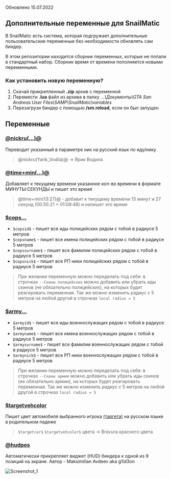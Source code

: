 Обновлено 15.07.2022

## Дополнительные переменные для SnailMatic

В SnailMatic есть система, которая подгружает дополнительные пользовательские переменные без необходимости обновлять сам биндер.

В этом репозитории находится сборник переменных, которые не попали в стандартный набор. Сборник время от времени пополняется новыми переменными.

### Как установить новую переменную?

1. Скачай прикрепленный **.zip** архив с переменной
2. Перемести **.lua** файл из архива в папку _...\Документы\GTA San Andreas User Files\SAMP\SnailMatic\variables_
3. Перезагрузи биндер с помощью **/sm.reload**, если он был запущен

## Переменные

### [@nickru(...)@](https://github.com/GrezeeBal/SnailMaticDocs/files/8681685/nickru.zip)

Переводит указанный в параметре ник на русский язык по иду/нику

> @nickru(Yarik_Vodila)@ -> Ярик Водила

### [@time+min(...)@](https://github.com/GrezeeBal/SnailMaticDocs/files/8681331/timemin.zip)

Добавляет к текущему времени указанное кол-во времени в формате МИНУТЫ:СЕКУНДЫ и пишет это время

> @time+min(13:27)@ - добавит к текущему времени 13 минут и 27 секунд (00:55:21 > 01:08:48) и напишет это время

### [$cops...](https://github.com/GrezeeBal/SnailMaticDocs/files/8681411/cops.zip)

- `$copsid$` - пишет все иды полицейских рядом с тобой в радиусе 5 метров
- `$copsname$` - пишет все имена полицейских рядом с тобой в радиусе 5 метров
- `$copssurname$` - пишет все фамилии полицейских рядом с тобой в радиусе 5 метров
- `$copsnick$` - пишет все РП ники полицейских рядом с тобой в радиусе 5 метров

> При желании переменную можно переделать под себя: в строчках `--Скины полицейских` можно добавить или убрать иды скинов (не обязательно полицейских), на которых будет реагировать переменная. Так же можно изменить радиус с 5 метров на любой другой в строчках `local radius = 5`

### [$army...](https://github.com/GrezeeBal/SnailMaticDocs/files/8681483/army.zip)

- `$armyid$` - пишет все иды военнослужащих рядом с тобой в радиусе 5 метров
- `$armyname$` - пишет все имена военнослужащих рядом с тобой в радиусе 5 метров
- `$armysurname$` - пишет все фамилии военнослужащих рядом с тобой в радиусе 5 метров
- `$armynick$` - пишет все РП ники военнослужащих рядом с тобой в радиусе 5 метров

> При желании переменную можно переделать под себя: в строчках `--Скины армии` можно добавить или убрать иды скинов (не обязательно армии), на которых будет реагировать переменная. Так же можно изменить радиус с 5 метров на любой другой в строчках `local radius = 5`

### [$targetvehcolor](https://github.com/GrezeeBal/SnailMaticDocs/files/8682168/vehColor.zip)

Пишет цвет автомобиля выбранного игрока [(таргета)](https://github.com/GrezeeBal/SnailMaticDocs/blob/main/SNAILMATIC_DOCUMENTATION.md#6-%D0%B2%D1%8B%D0%B1%D0%BE%D1%80-%D1%86%D0%B5%D0%BB%D0%B8-%D0%BF%D0%B5%D1%80%D0%B5%D0%BC%D0%B5%D0%BD%D0%BD%D1%8B%D0%B5-target) на русском языке в родительном падеже

> `$targetcar$` `$targetvehcolor$` цвета -> Bravura красного цвета

### [@hudpos](https://github.com/GrezeeBal/SnailMaticDocs/files/9115915/hudpos.zip)

Автоматически прикрепляет виджет (HUD) биндера к одной из 9 позиций на экране. Автор - Maksimilian Avdeev aka g1id3on

![Screenshot_1](https://user-images.githubusercontent.com/71496296/179097807-4127889c-20ba-4e4a-8412-12292bd8b782.png)
